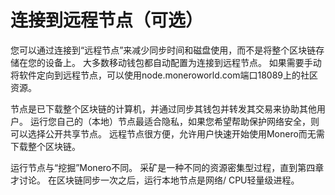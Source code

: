 # 连接到远程节点（可选）

您可以通过连接到“远程节点”来减少同步时间和磁盘使用，而不是将整个区块链存储在您的设备上。 大多数移动钱包都自动配置为连接到远程节点。 如果需要手动将软件定向到远程节点，可以使用node.moneroworld.com端口18089上的社区资源。

节点是已下载整个区块链的计算机，并通过同步其钱包并转发其交易来协助其他用户。 运行您自己的（本地）节点最适合隐私，如果您希望帮助保护网络安全，则可以选择公开共享节点。 远程节点很方便，允许用户快速开始使用Monero而无需下载整个区块链。

运行节点与“挖掘”Monero不同。 采矿是一种不同的资源密集型过程，直到第四章才讨论。 在区块链同步一次之后，运行本地节点是网络/ CPU轻量级进程。


